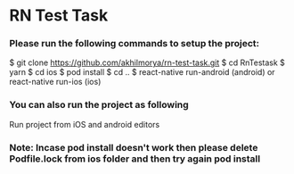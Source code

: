 # RN Test Task

### Please run the following commands to setup the project:

$ git clone https://github.com/akhilmorya/rn-test-task.git
$ cd RnTestask
$ yarn
$ cd ios
$ pod install
$ cd ..
$ react-native run-android (android) or react-native run-ios (ios)

### You can also run the project as following
Run project from iOS and android editors

### Note: Incase pod install doesn't work then please delete Podfile.lock from ios folder and then try again pod install
